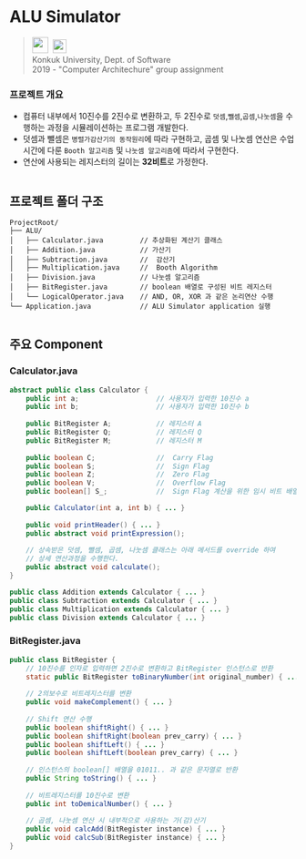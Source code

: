 # ALU Simulator
> <img src="http://home.konkuk.ac.kr/cms/Site/UserFiles/Image/internet/top_logo.gif" height="28px;" />&nbsp;&nbsp;<img src="http://home.konkuk.ac.kr/cms/Site/UserFiles/Image/internet/toptitle.gif" height="24px;" />  
> Konkuk University, Dept. of Software  
> 2019 - "Computer Architechure" group assignment

### 프로젝트 개요
- 컴퓨터 내부에서 10진수를 2진수로 변환하고, 두 2진수로 `덧셈`,`뺄셈`,`곱셈`,`나눗셈`을 수행하는 과정을 시뮬레이션하는 프로그램 개발한다.
- 덧셈과 뺄셈은 `병렬가감산기의 동작원리`에 따라 구현하고, 곱셈 및 나눗셈 연산은 수업 시간에 다룬`Booth 알고리즘` 및 `나눗셈 알고리즘`에 따라서 구현한다.
- 연산에 사용되는 레지스터의 길이는 **32비트**로 가정한다.

<img />

## 프로젝트 폴더 구조
```
ProjectRoot/
├── ALU/
│   ├── Calculator.java			// 추상화된 계산기 클래스
│   ├── Addition.java			// 가산기
│   ├── Subtraction.java		//	감산기
│   ├── Multiplication.java		//	Booth Algorithm
│   ├── Division.java			// 나눗셈 알고리즘
│   ├── BitRegister.java		// boolean 배열로 구성된 비트 레지스터
│   └── LogicalOperator.java	// AND, OR, XOR 과 같은 논리연산 수행
└── Application.java			// ALU Simulator application 실행
```

<img />

## 주요 Component
### Calculator.java
```java
abstract public class Calculator {
	public int a;					// 사용자가 입력한 10진수 a
	public int b;					// 사용자가 입력한 10진수 b
	
	public BitRegister A;			// 레지스터 A
	public BitRegister Q;			// 레지스터 Q
	public BitRegister M;			// 레지스터 M
	
	public boolean C;				//	Carry Flag
	public boolean S;				//	Sign Flag
	public boolean Z;				//	Zero Flag
	public boolean V;				//	Overflow Flag
	public boolean[] S_;			//	Sign Flag 계산을 위한 임시 비트 배열

	public Calculator(int a, int b) { ... }
	
	public void printHeader() { ... }
	public abstract void printExpression();
	
	// 상속받은 덧셈, 뺄셈, 곱셈, 나눗셈 클래스는 아래 메서드를 override 하여
	// 상세 연산과정을 수행한다.
	public abstract void calculate();
}

public class Addition extends Calculator { ... }
public class Subtraction extends Calculator { ... }
public class Multiplication extends Calculator { ... }
public class Division extends Calculator { ... }
```

### BitRegister.java
```java
public class BitRegister {
	// 10진수를 인자로 입력하면 2진수로 변환하고 BitRegister 인스턴스로 반환
	static public BitRegister toBinaryNumber(int original_number) { ... }
	
	// 2의보수로 비트레지스터를 변환
	public void makeComplement() { ... }
	
	// Shift 연산 수행
	public boolean shiftRight() { ... }
	public boolean shiftRight(boolean prev_carry) { ... }
	public boolean shiftLeft() { ... }
	public boolean shiftLeft(boolean prev_carry) { ... }
	
	// 인스턴스의 boolean[] 배열을 01011.. 과 같은 문자열로 반환
	public String toString() { ... }
	
	// 비트레지스터를 10진수로 변환
	public int toDemicalNumber() { ... }
	
	// 곱셈, 나눗셈 연산 시 내부적으로 사용하는 가(감)산기
	public void calcAdd(BitRegister instance) { ... }
	public void calcSub(BitRegister instance) { ... }
}
```